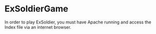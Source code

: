ExSoldierGame
=============

In order to play ExSoldier, you must have Apache running and access the Index file via an internet browser.

